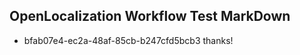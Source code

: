 ## OpenLocalization Workflow Test MarkDown
* bfab07e4-ec2a-48af-85cb-b247cfd5bcb3 
thanks!<!--HONumber=Feb16_HO4-->
